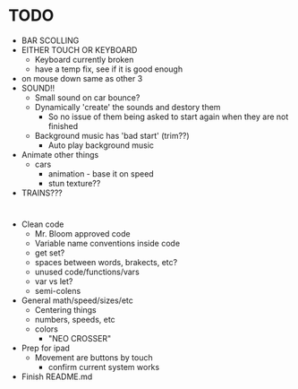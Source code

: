 # TODO
- BAR SCOLLING
- EITHER TOUCH OR KEYBOARD
    - Keyboard currently broken
    - have a temp fix, see if it is good enough
- on mouse down same as other 3
- SOUND!!
    - Small sound on car bounce?
    - Dynamically 'create' the sounds and destory them
        - So no issue of them being asked to start again when they are not finished
    - Background music has 'bad start' (trim??)
        - Auto play background music
- Animate other things
    - cars
        - animation - base it on speed
        - stun texture??
- TRAINS???
#
- Clean code
    - Mr. Bloom approved code
    - Variable name conventions inside code
    - get set?
    - spaces between words, brakects, etc?
    - unused code/functions/vars
    - var vs let?
    - semi-colens
- General math/speed/sizes/etc
    - Centering things
    - numbers, speeds, etc
    - colors
        - "NEO CROSSER"
- Prep for ipad
    - Movement are buttons by touch
        - confirm current system works
- Finish README.md
#
